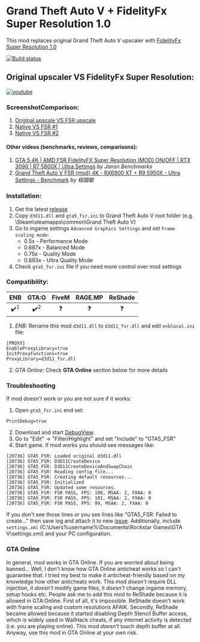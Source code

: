 # Grand Theft Auto V + FidelityFx Super Resolution 1.0
This mod replaces original Grand Theft Auto V upscaler with [FidelityFx Super Resolution 1.0](https://www.amd.com/en/technologies/radeon-software-fidelityfx-super-resolution)

[![Build status](https://ci.appveyor.com/api/projects/status/dlc9l4bitc5knyf5?svg=true)](https://ci.appveyor.com/project/NarutoUA/gta5-fsr)

## Original upscaler VS FidelityFx Super Resolution:
[![youtube](http://img.youtube.com/vi/yN3tfoUUyos/0.jpg)](http://www.youtube.com/watch?v=yN3tfoUUyos "Original upscaler vs FidelifyFx Super Resolution")

### ScreenshotComparison:
1. [Original upscale VS FSR upscale](https://screenshotcomparison.com/comparison/15394)
2. [Native VS FSR #1](https://screenshotcomparison.com/comparison/15427)
3. [Native VS FSR #2](https://screenshotcomparison.com/comparison/15428)

#### Other videos (benchmarks, reviews, comparisons):
1. [GTA 5 4K | AMD FSR FidelityFX Super Resolution (MOD) ON/OFF | RTX 3090 | R7 5800X | Ultra Settings](https://www.youtube.com/watch?v=_wbAEirahwM) *by Jansn Benchmarks*
2. [Grand Theft Auto V FSR (mod) 4K - RX6900 XT + R9 5950X - Ultra Settings - Benchmark](https://www.youtube.com/watch?v=2A40FdqrKNA) *by 程國龍*
### Installation:
1. Get the latest [release](https://github.com/NarutoUA/gta5_fsr/releases)
2. Copy `d3d11.dll` and `gta5_fsr.ini` to Grand Theft Auto V root folder (e.g. \Steam\steamapps\common\Grand Theft Auto V)
3. Go to ingame settings `Advanced Graphics Settings` and set `Frame scaling mode`:
   + 0.5x - Performance Mode
   + 0.667x - Balanced Mode
   + 0.75x - Quality Mode
   + 0.883x - Ultra Quality Mode
4. Check `gta5_fsr.ini` file if you need more control over mod settings

### Compatibility:
| ENB  | GTA:O | FiveM | RAGE.MP | ReShade |
| :--: | :---: | :---: | :-----: | :-----: |
| ✔️<sup>1</sup>  | ✔️<sup>2</sup> | ❓  | ❓  | ❓ |

1. *ENB:* Rename this mod `d3d11.dll` to `d3d11_fsr.dll` and edit `enblocal.ini` file:  

```
[PROXY]
EnableProxyLibrary=true
InitProxyFunctions=true
ProxyLibrary=d3d11_fsr.dll
```

2. *GTA Online:* Check **GTA Online** section below for more details

### Troubleshooting
If mod doesn't work or you are not sure if it works:
1. Open `gta5_fsr.ini` end set:
```
PrintDebug=true
```
2. Download and start [DebugView](https://docs.microsoft.com/en-us/sysinternals/downloads/debugview).
3. Go to "Edit" -> "Filter/Highlight" and set "Include" to "GTA5_FSR"
4. Start game. If mod works you should see messages like:

```
[20736] GTA5_FSR: Loaded original d3d11.dll
[20736] GTA5_FSR: D3D11CreateDevice
[20736] GTA5_FSR: D3D11CreateDeviceAndSwapChain
[20736] GTA5_FSR: Reading config file...
[20736] GTA5_FSR: Creating default resources...
[20736] GTA5_FSR: Initialized
[20736] GTA5_FSR: Updated some resources.
[20736] GTA5_FSR: FSR PASS, FPS: 100, MSAA: 2, FXAA: 0
[20736] GTA5_FSR: FSR PASS, FPS: 101, MSAA: 2, FXAA: 0
[20736] GTA5_FSR: FSR PASS, FPS: 99, MSAA: 2, FXAA: 0
```

If you don't see those lines or you see lines like "GTA5_FSR: Failed to create..." then save log and attach it to new [issue](https://github.com/NarutoUA/gta5_fsr/issues). Additionally, include `settings.xml` (C:\Users\%username%\Documents\Rockstar Games\GTA V\settings.xml) and your PC configuration.

### GTA Online
In general, mod works in GTA Online. If you are worried about being banned... Well, I don't know how GTA Online anticheat works so I can't guarantee that. I tried my best to make it anticheat-friendly based on my knowledge how other anticheats work. This mod *doesn't* require DLL injection, it *doesn't* modify game files, it *doesn't* change ingame memory, setup hooks etc. People ask me to add this mod to ReShade because it is allowed in GTA:Online. First of all, it's impossible. ReShade doesn't work with frame scaling and custom resolutions AFAIK. Secondly, ReShade became allowed because it started disabling Depth Stencil Buffer access, which is widely used in WallHack cheats, if any internet activity is detected (i.e. you are playing online). This mod *doesn't* touch depth buffer at all. Anyway, use this mod in GTA Online at your own risk.
